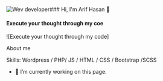 ![Wev developer](https://scontent.fdac41-1.fna.fbcdn.net/v/t1.6435-9/241791368_304386978118358_7780551166173733873_n.jpg?_nc_cat=102&ccb=1-5&_nc_sid=e3f864&_nc_ohc=SnuCWeNRI4wAX_2lzoz&_nc_ht=scontent.fdac41-1.fna&oh=020719a14ab75b73ee74933207bea30c&oe=616CD003)### Hi, I'm Arif Hasan 👋
#### Execute your thought through my coe
![Execute your thought through my code]

About me

Skills: Wordpress / PHP/ JS / HTML / CSS / Bootstrap /SCSS

- 🔭 I’m currently working on this page. 





